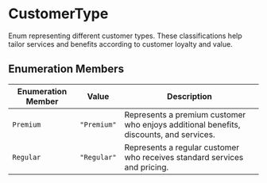# CustomerType

Enum representing different customer types.
These classifications help tailor services and benefits according to customer loyalty and value.

## Enumeration Members

| Enumeration Member | Value | Description |
| ------ | ------ | ------ |
| `Premium` | `"Premium"` | Represents a premium customer who enjoys additional benefits, discounts, and services. |
| `Regular` | `"Regular"` | Represents a regular customer who receives standard services and pricing. |
